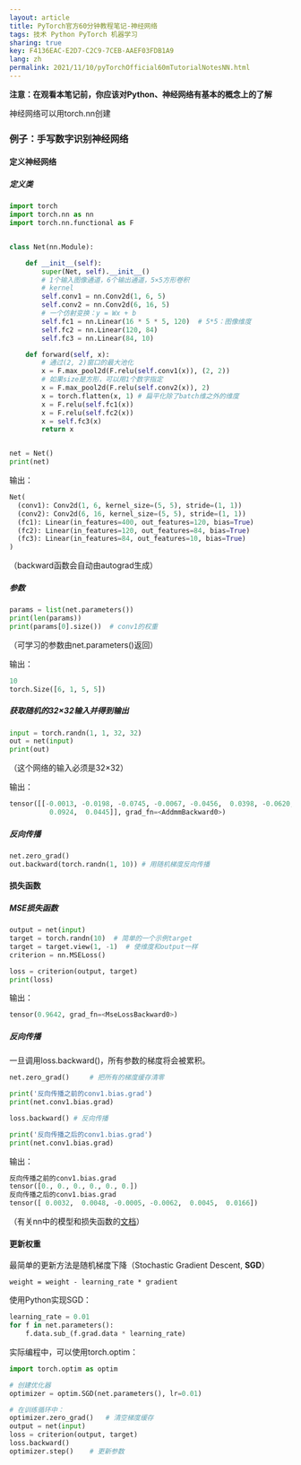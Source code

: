 ```yaml
---
layout: article
title: PyTorch官方60分钟教程笔记-神经网络
tags: 技术 Python PyTorch 机器学习
sharing: true
key: F4136EAC-E2D7-C2C9-7CEB-AAEF03FDB1A9
lang: zh
permalink: 2021/11/10/pyTorchOfficial60mTutorialNotesNN.html
---
```

**注意：在观看本笔记前，你应该对Python、神经网络有基本的概念上的了解**

神经网络可以用torch.nn创建



### 例子：手写数字识别神经网络



#### 定义神经网络

##### 定义类

```python
import torch
import torch.nn as nn
import torch.nn.functional as F


class Net(nn.Module):

    def __init__(self):
        super(Net, self).__init__()
        # 1个输入图像通道，6个输出通道，5×5方形卷积
        # kernel
        self.conv1 = nn.Conv2d(1, 6, 5)
        self.conv2 = nn.Conv2d(6, 16, 5)
        # 一个仿射变换：y = Wx + b
        self.fc1 = nn.Linear(16 * 5 * 5, 120)  # 5*5：图像维度
        self.fc2 = nn.Linear(120, 84)
        self.fc3 = nn.Linear(84, 10)

    def forward(self, x):
        # 通过(2, 2)窗口的最大池化
        x = F.max_pool2d(F.relu(self.conv1(x)), (2, 2))
        # 如果size是方形，可以用1个数字指定
        x = F.max_pool2d(F.relu(self.conv2(x)), 2)
        x = torch.flatten(x, 1) # 扁平化除了batch维之外的维度
        x = F.relu(self.fc1(x))
        x = F.relu(self.fc2(x))
        x = self.fc3(x)
        return x


net = Net()
print(net)
```

输出：

```python
Net(
  (conv1): Conv2d(1, 6, kernel_size=(5, 5), stride=(1, 1))
  (conv2): Conv2d(6, 16, kernel_size=(5, 5), stride=(1, 1))
  (fc1): Linear(in_features=400, out_features=120, bias=True)
  (fc2): Linear(in_features=120, out_features=84, bias=True)
  (fc3): Linear(in_features=84, out_features=10, bias=True)
)
```

（backward函数会自动由autograd生成）

##### 参数

```python
params = list(net.parameters())
print(len(params))
print(params[0].size())  # conv1的权重
```

（可学习的参数由net.parameters()返回）

输出：

```python
10
torch.Size([6, 1, 5, 5])
```

##### 获取随机的32×32输入并得到输出

```python
input = torch.randn(1, 1, 32, 32)
out = net(input)
print(out)
```

（这个网络的输入必须是32×32）

输出：

```python
tensor([[-0.0013, -0.0198, -0.0745, -0.0067, -0.0456,  0.0398, -0.0620,  0.0607,
          0.0924,  0.0445]], grad_fn=<AddmmBackward0>)
```

##### 反向传播

```python
net.zero_grad()
out.backward(torch.randn(1, 10)) # 用随机梯度反向传播
```

#### 损失函数

##### MSE损失函数

```python
output = net(input)
target = torch.randn(10)  # 简单的一个示例target
target = target.view(1, -1)  # 使维度和output一样
criterion = nn.MSELoss()

loss = criterion(output, target)
print(loss)
```

输出：

```python
tensor(0.9642, grad_fn=<MseLossBackward0>)
```

##### 反向传播

一旦调用loss.backward()，所有参数的梯度将会被累积。

```python
net.zero_grad()     # 把所有的梯度缓存清零

print('反向传播之前的conv1.bias.grad')
print(net.conv1.bias.grad)

loss.backward() # 反向传播

print('反向传播之后的conv1.bias.grad')
print(net.conv1.bias.grad)
```

输出：

```python
反向传播之前的conv1.bias.grad
tensor([0., 0., 0., 0., 0., 0.])
反向传播之后的conv1.bias.grad
tensor([ 0.0032,  0.0048, -0.0005, -0.0062,  0.0045,  0.0166])
```

（有关nn中的模型和损失函数的[文档](https://pytorch.org/docs/nn)）

#### 更新权重

最简单的更新方法是随机梯度下降（Stochastic Gradient Descent, **SGD**）

```
weight = weight - learning_rate * gradient
```

使用Python实现SGD：

```python
learning_rate = 0.01
for f in net.parameters():
    f.data.sub_(f.grad.data * learning_rate)
```

实际编程中，可以使用torch.optim：

```python
import torch.optim as optim

# 创建优化器
optimizer = optim.SGD(net.parameters(), lr=0.01)

# 在训练循环中：
optimizer.zero_grad()   # 清空梯度缓存
output = net(input)
loss = criterion(output, target)
loss.backward()
optimizer.step()    # 更新参数
```

